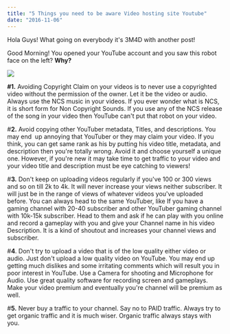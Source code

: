 ```yaml
---
title: "5 Things you need to be aware Video hosting site Youtube"
date: "2016-11-06"
---
```


Hola Guys! What going on everybody it's 3M4D with another post!  
  
Good Morning! You opened your YouTube account and you saw this robot face on the left? **Why?**  
  

[![](posts/2016/11/images/yt.jpg)](https://1.bp.blogspot.com/--hssGI-9Qr8/WB8QX5Zp-WI/AAAAAAAADXI/Zq53i1iPJMwEyTVjhoGuv1melawDCFblACLcB/s1600/yt.jpg)

  
**#1.** Avoiding Copyright Claim on your videos is to never use a copyrighted video without the permission of the owner. Let it be the video or audio. Always use the NCS music in your videos. If you ever wonder what is NCS, it is short form for Non Copyright Sounds. If you use any of the NCS release of the song in your video then YouTube can't put that robot on your video.  
  
#**2\.** Avoid copying other YouTuber metadata, Titles, and descriptions. You may end  up annoying that YouTuber or they may claim your video. If you think, you can get same rank as his by putting his video title, metadata, and description then you're totally wrong. Avoid it and choose yourself a unique one. However, if you're new it may take time to get traffic to your video and your video title and description must be eye catching to viewers!  
  
#**3\.** Don't keep on uploading videos regularly if you've 100 or 300 views and so on till 2k to 4k. It will never increase your views neither subscriber. It will just be in the range of views of whatever videos you've uploaded before. You can always head to the same YouTuber, like If you have a gaming channel with 20-40 subscriber and other YouTuber gaming channel with 10k-15k subscriber. Head to them and ask if he can play with you online and record a gameplay with you and give your Channel name in his video Description. It is a kind of shoutout and increases your channel views and subscriber.  
  
#**4**. Don't try to upload a video that is of the low quality either video or audio. Just don't upload a low quality video on YouTube. You may end up getting much dislikes and some irritating comments which will result you in poor interest in YouTube. Use a Camera for shooting and Microphone for Audio. Use great quality software for recording screen and gameplays. Make your video premium and eventually you're channel will be premium as well.  
  
#**5\.** Never buy a traffic to your channel. Say no to PAID traffic. Always try to get organic traffic and it is much wiser. Organic traffic always stays with you.
